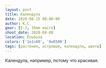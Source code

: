 ```yaml
---
layout: post
title: Календула
date: 2020-08-15 00:00:00
author: К.С.
gear: [E-3, 35mm macro]
shoot_date: 2020-08-08
location: Ёльбаза
colors: ['1e1c00', '0e0500']
tags: [растения, астровые, календула, цветы]
---
```

Календула, например, потому что красивая.